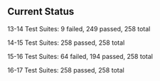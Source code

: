 ## Current Status

13-14
Test Suites: 9 failed, 249 passed, 258 total

14-15
Test Suites: 258 passed, 258 total

15-16
Test Suites: 64 failed, 194 passed, 258 total

16-17
Test Suites: 258 passed, 258 total